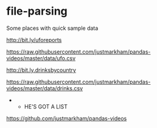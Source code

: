 # file-parsing

Some places with quick sample data

http://bit.ly/uforeports

  https://raw.githubusercontent.com/justmarkham/pandas-videos/master/data/ufo.csv


http://bit.ly.drinksbycountry

  https://raw.githubusercontent.com/justmarkham/pandas-videos/master/data/drinks.csv

* * HE'S GOT A LIST 

https://github.com/justmarkham/pandas-videos



